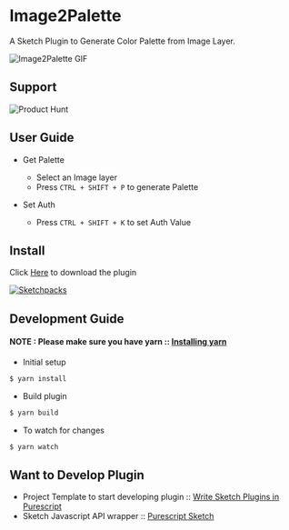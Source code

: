 # Image2Palette

A Sketch Plugin to Generate Color Palette from Image Layer.

![Image2Palette GIF](https://i.imgur.com/A4PdUvV.gif)

## Support 

![Product Hunt](https://api.producthunt.com/widgets/embed-image/v1/featured.svg?post_id=170502&theme=dark)

## User Guide

* Get Palette
    * Select an Image layer
    * Press `CTRL + SHIFT + P` to generate Palette

* Set Auth
    * Press `CTRL + SHIFT + K` to set Auth Value

## Install

Click [Here](https://github.com/iarthstar/Image2Palette/releases/download/v0.3.1/Image2Palette.sketchplugin.zip) to download the plugin

[![Sketchpacks](https://sketchpacks-com.s3.amazonaws.com/assets/badges/sketchpacks-badge-install.png "Install Image2Palette using SKETCHPACKS")](https://sketchpacks.com/iarthstar/Image2Palette/install)

## Development Guide

#### NOTE : Please make sure you have yarn :: [Installing yarn](https://yarnpkg.com/en/docs/install)

* Initial setup

```bash
$ yarn install
```

* Build plugin

```bash
$ yarn build
```

* To watch for changes

```bash
$ yarn watch
```

## Want to Develop Plugin

* Project Template to start developing plugin :: [Write Sketch Plugins in Purescript](https://github.com/iarthstar/purs-skpm)
* Sketch Javascript API wrapper :: [Purescript Sketch](https://github.com/iarthstar/purescript-sketch)